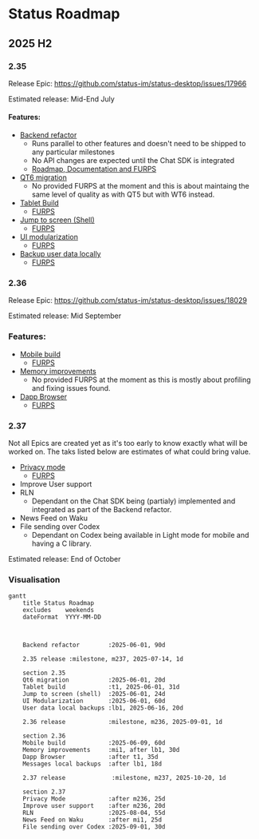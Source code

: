 # Status Roadmap

## 2025 H2

### 2.35

Release Epic: https://github.com/status-im/status-desktop/issues/17966

Estimated release: Mid-End July

#### Features:

- [Backend refactor](https://github.com/status-im/status-go/issues/6435) 
  - Runs parallel to other features and doesn't need to be shipped to any particular milestones
  - No API changes are expected until the Chat SDK is integrated
  - [Roadmap, Documentation and FURPS](https://zealous-polka-dc7.notion.site/Backend-Refactoring-2078f96fb65c80d8954ae8fc651b3a33)
- [QT6 migration](https://github.com/status-im/status-desktop/issues/17622)
  - No provided FURPS at the moment and this is about maintaing the same level of quality as with QT5 but with WT6 instead.
- [Tablet Build](https://github.com/status-im/status-desktop/issues/17941)
  - [FURPS](/docs/FURPS/tablet-build.md)
- [Jump to screen (Shell)](https://github.com/status-im/status-desktop/issues/17971)
  - [FURPS](/docs/FURPS/jump-to-screen-shell.md)
- [UI modularization](https://github.com/status-im/status-desktop/issues/17872)
  - [FURPS](/docs/FURPS/ui-modularization.md)
- [Backup user data locally](https://github.com/status-im/status-desktop/issues/18106)
  - [FURPS](/docs/FURPS/local-user-backups.md)

### 2.36

Release Epic: https://github.com/status-im/status-desktop/issues/18029

Estimated release: Mid September

### Features:

- [Mobile build](https://github.com/status-im/status-desktop/issues/18082)
  - [FURPS](/docs/FURPS/mobile-build.md)
- [Memory improvements](https://github.com/status-im/status-go/issues/6544)
  - No provided FURPS at the moment as this is mostly about profiling and fixing issues found.
- [Dapp Browser](https://github.com/status-im/status-desktop/issues/17970)
  - [FURPS](/docs/FURPS/dapp-browser.md)

### 2.37

Not all Epics are created yet as it's too early to know exactly what will be worked on. The taks listed below are estimates of what could bring value.

- [Privacy mode](https://github.com/status-im/status-desktop/issues/17619)
  - [FURPS](/docs/FURPS/privacy-mode.md)
- Improve User support
- RLN
  - Dependant on the Chat SDK being (partialy) implemented and integrated as part of the Backend refactor.
- News Feed on Waku
- File sending over Codex
  - Dependant on Codex being available in Light mode for mobile and having a C library.

Estimated release: End of October


### Visualisation

```mermaid
gantt
    title Status Roadmap
    excludes    weekends
    dateFormat  YYYY-MM-DD



    Backend refactor        :2025-06-01, 90d

    2.35 release :milestone, m237, 2025-07-14, 1d

    section 2.35
    Qt6 migration           :2025-06-01, 20d
    Tablet build            :t1, 2025-06-01, 31d
    Jump to screen (shell)  :2025-06-01, 24d
    UI Modularization       :2025-06-01, 60d
    User data local backups :lb1, 2025-06-16, 20d

    2.36 release            :milestone, m236, 2025-09-01, 1d

    section 2.36
    Mobile build            :2025-06-09, 60d
    Memory improvements     :mi1, after lb1, 30d
    Dapp Browser            :after t1, 35d
    Messages local backups  :after lb1, 18d

    2.37 release             :milestone, m237, 2025-10-20, 1d

    section 2.37
    Privacy Mode            :after m236, 25d
    Improve user support    :after m236, 20d
    RLN                     :2025-08-04, 55d
    News Feed on Waku       :after mi1, 25d
    File sending over Codex :2025-09-01, 30d
```